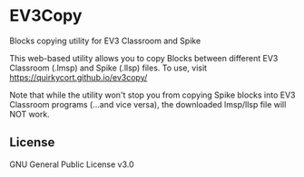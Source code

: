 EV3Copy
===
Blocks copying utility for EV3 Classroom and Spike

This web-based utility allows you to copy Blocks between different EV3 Classroom (.lmsp) and Spike (.llsp) files.
To use, visit https://quirkycort.github.io/ev3copy/

Note that while the utility won't stop you from copying Spike blocks into EV3 Classroom programs (...and vice versa), the downloaded lmsp/llsp file will NOT work.

License
---
GNU General Public License v3.0